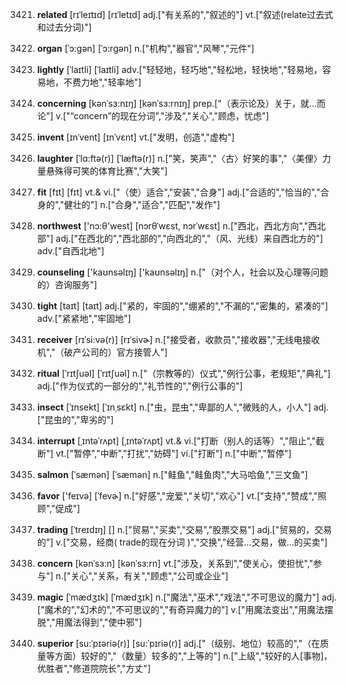 3421. **related**
[rɪˈleɪtɪd]  [rɪˈletɪd]
adj.["有关系的","叙述的"]  vt.["叙述(relate过去式和过去分词)"]  

3422. **organ**
[ˈɔ:gən]  [ˈɔ:rgən]
n.["机构","器官","风琴","元件"]  

3423. **lightly**
[ˈlaɪtli]  [ˈlaɪtli]
adv.["轻轻地，轻巧地","轻松地，轻快地","轻易地，容易地，不费力地","轻率地"]  

3424. **concerning**
[kənˈsɜ:nɪŋ]  [kənˈsɜ:rnɪŋ]
prep.["（表示论及）关于，就…而论"]  v.["“concern”的现在分词","涉及","关心","顾虑，忧虑"]  

3425. **invent**
[ɪnˈvent]  [ɪnˈvɛnt]
vt.["发明，创造","虚构"]  

3426. **laughter**
[ˈlɑ:ftə(r)]  [ˈlæftə(r)]
n.["笑，笑声","〈古〉好笑的事","〈美俚〉力量悬殊得可笑的体育比赛","大笑"]  

3427. **fit**
[fɪt]  [fɪt]
vt.& vi.["（使）适合","安装","合身"]  adj.["合适的","恰当的","合身的","健壮的"]  n.["合身","适合","匹配","发作"]  

3428. **northwest**
['nɔ:θ'west]  [nɔrθˈwɛst, nɔrˈwɛst]
n.["西北，西北方向","西北部"]  adj.["在西北的","西北部的","向西北的","（风、光线）来自西北方的"]  adv.["自西北地"]  

3429. **counseling**
['kaʊnsəlɪŋ]  ['kaʊnsəlɪŋ]
n.["（对个人，社会以及心理等问题的）咨询服务"]  

3430. **tight**
[taɪt]  [taɪt]
adj.["紧的，牢固的","绷紧的","不漏的","密集的，紧凑的"]  adv.["紧紧地","牢固地"]  

3431. **receiver**
[rɪˈsi:və(r)]  [rɪˈsivɚ]
n.["接受者，收款员","接收器","无线电接收机","（破产公司的）官方接管人"]  

3432. **ritual**
[ˈrɪtʃuəl]  [ˈrɪtʃuəl]
n.["（宗教等的）仪式","例行公事，老规矩","典礼"]  adj.["作为仪式的一部分的","礼节性的","例行公事的"]  

3433. **insect**
[ˈɪnsekt]  [ˈɪnˌsɛkt]
n.["虫，昆虫","卑鄙的人","微贱的人，小人"]  adj.["昆虫的","卑劣的"]  

3434. **interrupt**
[ˌɪntəˈrʌpt]  [ˌɪntəˈrʌpt]
vt.& vi.["打断（别人的话等）","阻止","截断"]  vt.["暂停","中断","打扰","妨碍"]  vi.["打断"]  n.["中断","暂停"]  

3435. **salmon**
[ˈsæmən]  [ˈsæmən]
n.["鲑鱼","鲑鱼肉","大马哈鱼","三文鱼"]  

3436. **favor**
['feɪvə]  [ˈfevɚ]
n.["好感","宠爱","关切","欢心"]  vt.["支持","赞成","照顾","促成"]  

3437. **trading**
[ˈtreɪdɪŋ]  []
n.["贸易","买卖","交易","股票交易"]  adj.["贸易的，交易的"]  v.["交易，经商( trade的现在分词 )","交换","经营…交易，做…的买卖"]  

3438. **concern**
[kənˈsɜ:n]  [kənˈsɜ:rn]
vt.["涉及，关系到","使关心，使担忧","参与"]  n.["关心","关系，有关","顾虑","公司或企业"]  

3439. **magic**
[ˈmædʒɪk]  [ˈmædʒɪk]
n.["魔法","巫术","戏法","不可思议的魔力"]  adj.["魔术的","幻术的","不可思议的","有奇异魔力的"]  v.["用魔法变出","用魔法摆脱","用魔法得到","使中邪"]  

3440. **superior**
[su:ˈpɪəriə(r)]  [su:ˈpɪriə(r)]
adj.["（级别、地位）较高的","（在质量等方面）较好的","（数量）较多的","上等的"]  n.["上级","较好的人[事物]，优胜者","修道院院长","方丈"]  

